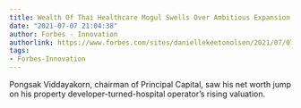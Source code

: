```yaml
---
title: Wealth Of Thai Healthcare Mogul Swells Over Ambitious Expansion
date: "2021-07-07 21:04:38"
author: Forbes - Innovation
authorlink: https://www.forbes.com/sites/daniellekeetonolsen/2021/07/07/wealth-of-thai-healthcare-mogul-swells-over-ambitious-expansion/
tags:
- Forbes-Innovation
---
```

Pongsak Viddayakorn, chairman of Principal Capital, saw his net worth jump on his property developer-turned-hospital operator’s rising valuation.